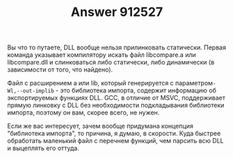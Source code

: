 ﻿---
title: "Answer 912527"
se.owner.user_id: 240512
se.owner.display_name: "MSDN.WhiteKnight"
se.owner.link: "https://ru.stackoverflow.com/users/240512/msdn-whiteknight"
se.answer_id: 912527
se.question_id: 912492
se.post_type: answer
se.score: 4
se.is_accepted: False
---
<p>Вы что то путаете, DLL вообще нельзя прилинковать статически. Первая команда указывает компилятору искать файл libcompare.a или libcompare.dll и слинковаться либо статически, либо динамически (в зависимости от того, что найдено).</p>

<p>Файл с расширением a или lib, который генерируется с параметром<code>-Wl,--out-implib</code> - это библиотека импорта, содержит информацию об экспортируемых функциях DLL. GCC, в отличие от MSVC, поддерживает прямую линковку с DLL без необходимости подкладывания библиотеки импорта, поэтому он вам, скорее всего, не нужен.</p>

<p>Если же вас интересует, зачем вообще придумана концепция "библиотека импорта", то причина, я думаю, в скорости. Куда быстрее обработать маленький файл с перечнем функций, чем парсить всю DLL и выцеплять его оттуда.</p>

